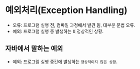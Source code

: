 # 예외처리(Exception Handling)

- 오류: 프로그램 실행 전, 컴파일 과정에서 발견 됨, 대부분 문법 오류.
- 예외: 프로그램 실행 중 발생하는 비정상적인 상황.

## 자바에서 말하는 예외
- 예외: 프로그램 실행 중간에 발생하는 `정상적이지 않은 상황`.

